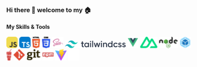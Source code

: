 ### Hi there 👋 welcome to my 🏠

#### My Skills & Tools

<div>
<img src="./assets/svgs/javascript.svg" alt="javascript" height="30">
<img src="./assets/svgs/typescript.svg" alt="typescript" height="30">
<img src="./assets/svgs/html-5.svg" alt="html" height="30">
<img src="./assets/svgs/css-3.svg" alt="css" height="30">
<img src="./assets/svgs/file-type-sass.svg" alt="sass" height="30">
<img src="./assets/svgs/tailwindcss.svg" alt="tailwindcss" height="20">
<img src="./assets/svgs/file-type-vue.svg" alt="vue" height="30">
<img src="./assets/svgs/nuxt-icon.svg" alt="nuxt" height="30">
<img src="./assets/svgs/nodejs.svg" alt="nodejs" height="30">
<img src="./assets/svgs/webpack.svg" alt="webpack" height="30">
<img src="./assets/svgs/gulp.svg" alt="gulp" height="30">
<img src="./assets/svgs/git.svg" alt="git" height="30">
<img src="./assets/svgs/npm-wordmark.svg" alt="npm" height="30">
<img src="./assets/svgs/vitejs.svg" alt="vite" height="30">
<img src="./assets/svgs/iconify1.svg" alt="iconify" height="30">
</div>

<!--
**zhengjynicolas/zhengjynicolas** is a ✨ _special_ ✨ repository because its `README.md` (this file) appears on your GitHub profile.

Here are some ideas to get you started:

- 🔭 I’m currently working on ...
- 🌱 I’m currently learning ...
- 👯 I’m looking to collaborate on ...
- 🤔 I’m looking for help with ...
- 💬 Ask me about ...
- 📫 How to reach me: ...
- 😄 Pronouns: ...
- ⚡ Fun fact: ...
-->

<!--
![Javascript](./assets/svgs/javascript.svg)
![typescript](./assets/svgs/typescript.svg)
![html](./assets/svgs/html-5.svg)
![css](./assets/svgs/css-3.svg)
![tailwindCss](./assets/svgs/tailwindcss.svg)
![sass](./assets/svgs/file-type-sass.svg)
![nodejs](./assets/svgs/nodejs.svg)
![gulp](./assets/svgs/gulp.svg)
![webpack](./assets/svgs/webpack.svg)
![npm](./assets/svgs/npm-wordmark.svg)
![vue](./assets/svgs/file-type-vue.svg)
![nuxt](./assets/svgs/nuxt-icon.svg)
![vite](./assets/svgs/vitejs.svg)
![git](./assets/svgs/git.svg)
![iconify](./assets/svgs/iconify1.svg)
-->
